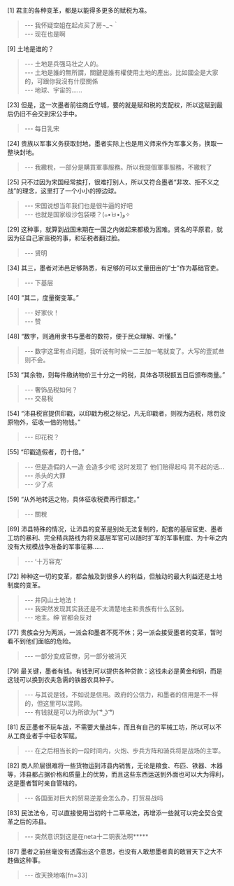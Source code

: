
[1] 君主的各种变革，都是以能得多更多的赋税为准。
>--- 我怀疑空姐在起点买了房¬_¬｀<br>
>--- 现在也是啊<br>

[9] 土地是谁的？
>--- 土地是兵强马壮之人的。<br>
>--- 土地是誰的無所謂，關鍵是誰有權使用土地的產出。比如國企是大家的，可跟你我沒有什麼關係<br>
>--- 地球、宇宙的……<br>

[23] 但是，这一次墨者前往商丘守城，要的就是赋和税的支配权，所以这赋到最后仍旧不会交到宋公手中。
>--- 每日乳宋<br>

[24] 贵族以军事义务获取封地，墨者实际上也是用义师来作为军事义务，换取一整块封地。
>--- 我繳稅，一部分是購買軍事服務。所以我提個軍事服務，不繳稅了<br>

[25] 只不过因为宋国经常挨打，很难打别人，所以又符合墨者“非攻、拒不义之战”的理念，这里打了一个小小的擦边球。
>--- 宋国说想当年我们也是很牛逼的好吧<br>
>--- 也就是国家级沙包袋喽？(๑•̀ㅂ•́)و✧<br>

[29] 这种事，就算到战国末期在一国之内做起来都极为困难。贤名的平原君，就因为征自己家亩税的事，和征税者翻过脸。
>--- 贤明<br>

[34] 其三，墨者对沛邑足够熟悉，有足够的可以丈量田亩的“士”作为基础官吏。
>--- 下基层<br>

[40] “其二，度量衡变革。”
>--- 好家伙！<br>
>--- 赞<br>

[48] “数字，则通用隶书与墨者的数符，便于民众理解、听懂。”
>--- 数字这里有点问题，我听说有时候一二三加一笔就变了。大写的壹贰叁则不会。<br>

[53] “其余物，则每件缴纳物价三十分之一的税，具体各项税额五日后颁布商量。”
>--- 奢饰品税如何？<br>
>--- 交易税<br>

[54] “沛县税官提供印戳，以印戳为税之标记，凡无印戳者，则视为逃税，除罚没原物外，征收一倍的物钱。”
>--- 印花税？<br>

[55] “印戳造假者，罚十倍。”
>--- 但是造假的人一造  会造多少呢 这时发现了  他们赔得起吗  背不起的话...<br>
>--- 杀头的大罪<br>
>--- 少了点<br>

[59] “从外地转运之物，具体征收税费再行额定。”
>--- 關稅<br>

[69] 沛县特殊的情况，让沛县的变革是别处无法复制的，配套的基层官吏、墨者工坊的暴利、完全精兵路线为将来基层军官可以随时扩军的军事制度、为十年之内没有大规模战争准备的军事征募……
>--- ‘十万容克’<br>

[72] 种种这一切的变革，都会触及到很多人的利益，但触动的最大利益还是土地制度的变革。
>--- 井冈山土地法！<br>
>--- 我突然发现其实我还是不太清楚地主和贵族有什么区别。<br>
>--- 地主。绅 官都会反对<br>

[77] 贵族会分为两派，一派会和墨者不死不休；另一派会接受墨者的变革，暂时看不到他们面临的危险。
>--- 一部分变成官僚，另一部分被消灭<br>

[79] 最关键，墨者有钱。有钱到可以提供各种贷款：这钱未必是黄金和铜，而是这钱可以换到农夫急需的铁器农具种子。
>--- 与其说是钱，不如说是信用。政府的公信力，和墨者的信用是不一样的，但这里可以混同。<br>
>--- 有钱就是可以为所欲为( ͡° ͜ʖ ͡°)<br>

[81] 反正墨者不玩车战，不需要大量战车，而且有自己的军械工坊，所以可以不从工商业者手中征收军赋。
>--- 在之后相当长的一段时间内，火炮、步兵方阵和骑兵将是战场的主宰。<br>

[82] 商人阶层很难将一些货物运到沛县内销售，无论是粮食、布匹、铁器、木器等，沛县都占据价格和质量上的优势，而且这些东西运送到外面也可以大为得利，这是墨者暂时亲自管辖的。
>--- 各国面对巨大的贸易逆差会怎么办，打贸易战吗<br>

[83] 民法法令，可以直接使用当初的十二草帛法，再增添一些就可以完全契合变革之后的沛县。
>--- 突然意识到这是在neta十二铜表法啊*****<br>

[87] 墨者之前丝毫没有透露出这个意思，也没有人敢想墨者真的敢冒天下之大不韪做这种事。
>--- 改天换地咯[fn=33]<br>
